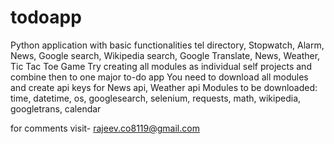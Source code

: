 # todoapp
Python application with basic functionalities tel directory, Stopwatch, Alarm, News, Google search, Wikipedia search, Google Translate, News, Weather, Tic Tac Toe Game
Try creating all modules as individual self projects and combine then to one major to-do app
You need to download all modules and create api keys for News api, Weather api
Modules to be downloaded: time, datetime, os, googlesearch, selenium, requests, math, wikipedia, googletrans, calendar

for comments visit- rajeev.co8119@gmail.com
